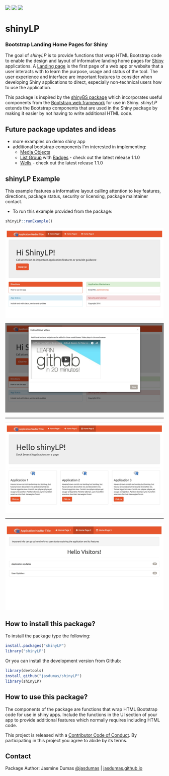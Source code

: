 ![](https://travis-ci.org/jasdumas/shinyLP.svg?branch=master)
[![](http://cranlogs.r-pkg.org/badges/shinyLP)](http://cran.rstudio.com/web/packages/shinyLP/index.html)
[![](http://cranlogs.r-pkg.org/badges/grand-total/shinyLP)](http://cran.rstudio.com/web/packages/shinyLP/index.html)

# shinyLP

### Bootstrap Landing Home Pages for Shiny

The goal of *shinyLP* is to provide functions that wrap HTML Bootstrap code to enable the design and layout of informative landing home pages for [Shiny](http://shiny.rstudio.com/) applications. A [Landing page](https://en.wikipedia.org/wiki/Landing_page) is the first page of a web app or website that a user interacts with to learn the purpose, usage and status of the tool. The user experience and interface are important features to consider when developing Shiny applications to direct, especially non-technical users how to use the application.

This package is inspired by the [shinyBS package](https://github.com/ebailey78/shinyBS) which incorporates useful components from the [Bootstrap web framework](http://getbootstrap.com/) for use in Shiny. *shinyLP* extends the Bootstrap components that are used in the Shiny package by making it easier by not having to write additional HTML code.

## Future package updates and ideas

* more examples on demo shiny app
* additional bootstrap components I'm interested in implementing:
    * [Media Objects](http://getbootstrap.com/components/#media-default)
    * [List Group](http://getbootstrap.com/components/#list-group) with [Badges](http://getbootstrap.com/components/#list-group-badges) - check out the latest release 1.1.0
    * [Wells](http://getbootstrap.com/components/#wells) - check out the latest release 1.1.0

## shinyLP Example

This example features a informative layout calling attention to key features, directions, package status, security or licensing, package maintainer contact.

* To run this example provided from the package:
```r
shinyLP::runExample()
```

![](example1.jpg)

![](example3.jpg)

___

![](example2.jpg)

___

![](example4.jpg)


## How to install this package?

To install the package type the following:

```r
install.packages("shinyLP")
library("shinyLP")
```

Or you can install the development version from Github:

```r
library(devtools)
install_github("jasdumas/shinyLP")
library(shinyLP)
```

## How to use this package?

The components of the package are functions that wrap HTML Bootstrap code for use in shiny apps. Include the functions in the UI section of your app to provide additional features which normally requires including HTML code.

This project is released with a [Contributor Code of Conduct](https://github.com/jasdumas/shinyLP/blob/master/CONDUCT.md). By participating in this project you agree to abide by its terms.

## Contact

Package Author: Jasmine Dumas [@jasdumas](https://twitter.com/jasdumas) | [jasdumas.github.io](http://jasdumas.github.io/) 

